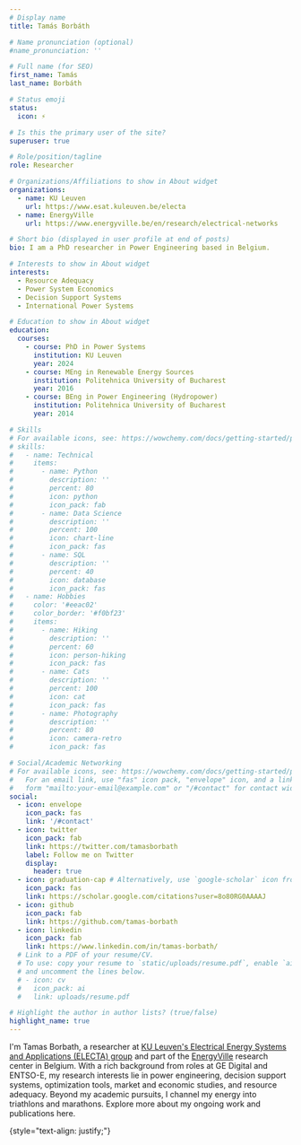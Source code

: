 ```yaml
---
# Display name
title: Tamás Borbáth

# Name pronunciation (optional)
#name_pronunciation: ''

# Full name (for SEO)
first_name: Tamás
last_name: Borbáth

# Status emoji
status:
  icon: ⚡️

# Is this the primary user of the site?
superuser: true

# Role/position/tagline
role: Researcher

# Organizations/Affiliations to show in About widget
organizations:
  - name: KU Leuven
    url: https://www.esat.kuleuven.be/electa
  - name: EnergyVille
    url: https://www.energyville.be/en/research/electrical-networks

# Short bio (displayed in user profile at end of posts)
bio: I am a PhD researcher in Power Engineering based in Belgium.

# Interests to show in About widget
interests:
  - Resource Adequacy
  - Power System Economics
  - Decision Support Systems
  - International Power Systems

# Education to show in About widget
education:
  courses:
    - course: PhD in Power Systems
      institution: KU Leuven
      year: 2024
    - course: MEng in Renewable Energy Sources
      institution: Politehnica University of Bucharest
      year: 2016
    - course: BEng in Power Engineering (Hydropower)
      institution: Politehnica University of Bucharest
      year: 2014

# Skills
# For available icons, see: https://wowchemy.com/docs/getting-started/page-builder/#icons
# skills:
#   - name: Technical
#     items:
#       - name: Python
#         description: ''
#         percent: 80
#         icon: python
#         icon_pack: fab
#       - name: Data Science
#         description: ''
#         percent: 100
#         icon: chart-line
#         icon_pack: fas
#       - name: SQL
#         description: ''
#         percent: 40
#         icon: database
#         icon_pack: fas
#   - name: Hobbies
#     color: '#eeac02'
#     color_border: '#f0bf23'
#     items:
#       - name: Hiking
#         description: ''
#         percent: 60
#         icon: person-hiking
#         icon_pack: fas
#       - name: Cats
#         description: ''
#         percent: 100
#         icon: cat
#         icon_pack: fas
#       - name: Photography
#         description: ''
#         percent: 80
#         icon: camera-retro
#         icon_pack: fas

# Social/Academic Networking
# For available icons, see: https://wowchemy.com/docs/getting-started/page-builder/#icons
#   For an email link, use "fas" icon pack, "envelope" icon, and a link in the
#   form "mailto:your-email@example.com" or "/#contact" for contact widget.
social:
  - icon: envelope
    icon_pack: fas
    link: '/#contact'
  - icon: twitter
    icon_pack: fab
    link: https://twitter.com/tamasborbath
    label: Follow me on Twitter
    display:
      header: true
  - icon: graduation-cap # Alternatively, use `google-scholar` icon from `ai` icon pack
    icon_pack: fas
    link: https://scholar.google.com/citations?user=8o80RG0AAAAJ
  - icon: github
    icon_pack: fab
    link: https://github.com/tamas-borbath
  - icon: linkedin
    icon_pack: fab
    link: https://www.linkedin.com/in/tamas-borbath/
  # Link to a PDF of your resume/CV.
  # To use: copy your resume to `static/uploads/resume.pdf`, enable `ai` icons in `params.yaml`,
  # and uncomment the lines below.
  # - icon: cv
  #   icon_pack: ai
  #   link: uploads/resume.pdf

# Highlight the author in author lists? (true/false)
highlight_name: true
---
```

I'm Tamas Borbath, a researcher at [KU Leuven's Electrical Energy Systems and Applications (ELECTA) group](https://www.esat.kuleuven.be/electa) and part of the [EnergyVille](https://www.energyville.be/en/research/electrical-networks) research center in Belgium. With a rich background from roles at GE Digital and ENTSO-E, my research interests lie in power engineering, decision support systems, optimization tools, market and economic studies, and resource adequacy. Beyond my academic pursuits, I channel my energy into triathlons and marathons. Explore more about my ongoing work and publications here.

{style="text-align: justify;"}
